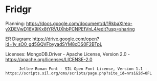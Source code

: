 # Fridgr

Planning: https://docs.google.com/document/d/1RkbaXlreo-yXDEVwD16V9iKx8tYRVUXhbPCNPEfVnL4/edit?usp=sharing

ER Diagram: https://drive.google.com/open?id=1y_sO0_gd5GQVFbyyadSYM8cDS0F2BTpL

Licenses: MongoDB.Driver - Apache License, Version 2.0 - https://apache.org/licenses/LICENSE-2.0

          Jellee-Roman Font - SIL Open Font License, Version 1.1 - https://scripts.sil.org/cms/scripts/page.php?site_id=nrsi&id=OFL
